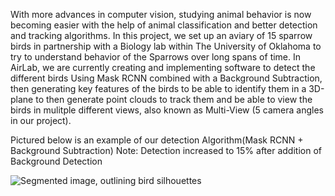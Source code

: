 With more advances in computer vision, studying animal behavior is now becoming easier with the help of animal classification and better detection and tracking algorithms. In this project, we set up an aviary of 15 sparrow birds in partnership with a Biology lab within The University of Oklahoma to try to understand behavior of the Sparrows over long spans of time. In AirLab, we are currently creating and implementing software to detect the different birds Using Mask RCNN combined with a Background Subtraction, then generating key features of the birds to be able to identify them in a 3D-plane to then generate point clouds to track them and be able to view the birds in mulitple different views, also known as Multi-View (5 camera angles in our project).

Pictured below is an example of our detection Algorithm(Mask RCNN + Background Subtraction) 
Note: Detection increased to 15% after addition of Background Detection

![Segmented image, outlining bird silhouettes](/assets/images/Bird_project_cover.jpeg)
